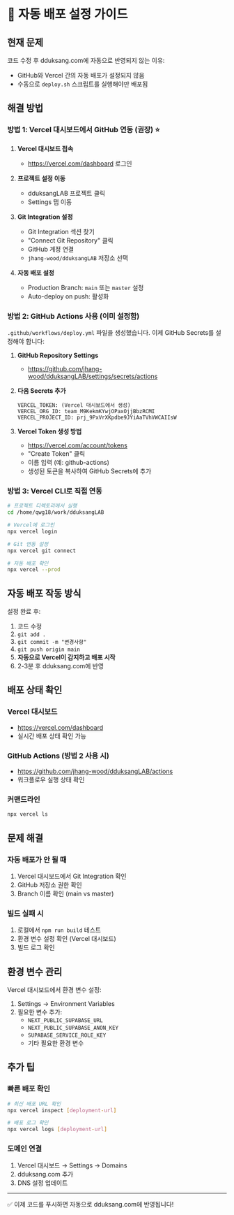 # 🚀 자동 배포 설정 가이드

## 현재 문제
코드 수정 후 dduksang.com에 자동으로 반영되지 않는 이유:
- GitHub와 Vercel 간의 자동 배포가 설정되지 않음
- 수동으로 `deploy.sh` 스크립트를 실행해야만 배포됨

## 해결 방법

### 방법 1: Vercel 대시보드에서 GitHub 연동 (권장) ⭐

1. **Vercel 대시보드 접속**
   - https://vercel.com/dashboard 로그인

2. **프로젝트 설정 이동**
   - dduksangLAB 프로젝트 클릭
   - Settings 탭 이동

3. **Git Integration 설정**
   - Git Integration 섹션 찾기
   - "Connect Git Repository" 클릭
   - GitHub 계정 연결
   - `jhang-wood/dduksangLAB` 저장소 선택

4. **자동 배포 설정**
   - Production Branch: `main` 또는 `master` 설정
   - Auto-deploy on push: 활성화

### 방법 2: GitHub Actions 사용 (이미 설정함)

`.github/workflows/deploy.yml` 파일을 생성했습니다. 
이제 GitHub Secrets를 설정해야 합니다:

1. **GitHub Repository Settings**
   - https://github.com/jhang-wood/dduksangLAB/settings/secrets/actions

2. **다음 Secrets 추가**
   ```
   VERCEL_TOKEN: (Vercel 대시보드에서 생성)
   VERCEL_ORG_ID: team_M9KekmKYwjOPaxOjjBbzRCMI
   VERCEL_PROJECT_ID: prj_9PxVrXKpdbe9JYiAaTVhVWCAIIsW
   ```

3. **Vercel Token 생성 방법**
   - https://vercel.com/account/tokens
   - "Create Token" 클릭
   - 이름 입력 (예: github-actions)
   - 생성된 토큰을 복사하여 GitHub Secrets에 추가

### 방법 3: Vercel CLI로 직접 연동

```bash
# 프로젝트 디렉토리에서 실행
cd /home/qwg18/work/dduksangLAB

# Vercel에 로그인
npx vercel login

# Git 연동 설정
npx vercel git connect

# 자동 배포 확인
npx vercel --prod
```

## 자동 배포 작동 방식

설정 완료 후:
1. 코드 수정
2. `git add .`
3. `git commit -m "변경사항"`
4. `git push origin main`
5. **자동으로 Vercel이 감지하고 배포 시작**
6. 2-3분 후 dduksang.com에 반영

## 배포 상태 확인

### Vercel 대시보드
- https://vercel.com/dashboard
- 실시간 배포 상태 확인 가능

### GitHub Actions (방법 2 사용 시)
- https://github.com/jhang-wood/dduksangLAB/actions
- 워크플로우 실행 상태 확인

### 커맨드라인
```bash
npx vercel ls
```

## 문제 해결

### 자동 배포가 안 될 때
1. Vercel 대시보드에서 Git Integration 확인
2. GitHub 저장소 권한 확인
3. Branch 이름 확인 (main vs master)

### 빌드 실패 시
1. 로컬에서 `npm run build` 테스트
2. 환경 변수 설정 확인 (Vercel 대시보드)
3. 빌드 로그 확인

## 환경 변수 관리

Vercel 대시보드에서 환경 변수 설정:
1. Settings → Environment Variables
2. 필요한 변수 추가:
   - `NEXT_PUBLIC_SUPABASE_URL`
   - `NEXT_PUBLIC_SUPABASE_ANON_KEY`
   - `SUPABASE_SERVICE_ROLE_KEY`
   - 기타 필요한 환경 변수

## 추가 팁

### 빠른 배포 확인
```bash
# 최신 배포 URL 확인
npx vercel inspect [deployment-url]

# 배포 로그 확인
npx vercel logs [deployment-url]
```

### 도메인 연결
1. Vercel 대시보드 → Settings → Domains
2. dduksang.com 추가
3. DNS 설정 업데이트

---

✅ 이제 코드를 푸시하면 자동으로 dduksang.com에 반영됩니다!